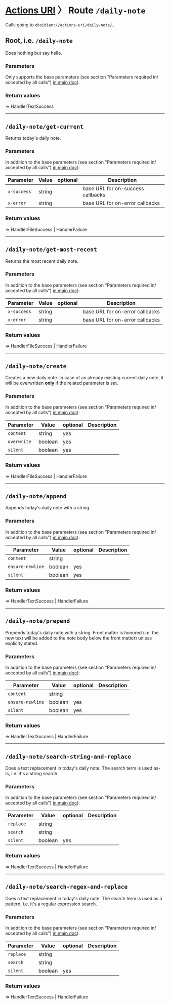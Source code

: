 # [Actions URI](index.md) 〉 Route `/daily-note`
Calls going to `obsidian://actions-uri/daily-note/…`


## Root, i.e. `/daily-note`

Does nothing but say hello.

### Parameters
Only supports the base parameters (see section "Parameters required in/ accepted by all calls") [in main doc](index.html#parameters-required-in-accepted-by-all-calls)).

### Return values
=> HandlerTextSuccess

---

## `/daily-note/get-current`
Returns today's daily note.

### Parameters
In addition to the base parameters (see section "Parameters required in/ accepted by all calls") [in main doc](index.html#parameters-required-in-accepted-by-all-calls)):

| Parameter    | Value   | optional | Description                                   |
| ------------ | ------- | -------- | --------------------------------------------- |
| `x-success`  | string  |          | base URL for on-success callbacks             |
| `x-error`    | string  |          | base URL for on-error callbacks               |

### Return values
=> HandlerFileSuccess | HandlerFailure

---

## `/daily-note/get-most-recent`
Returns the most recent daily note.

### Parameters
In addition to the base parameters (see section "Parameters required in/ accepted by all calls") [in main doc](index.html#parameters-required-in-accepted-by-all-calls)):

| Parameter    | Value   | optional | Description                                   |
| ------------ | ------- | -------- | --------------------------------------------- |
| `x-success`  | string  |          | base URL for on-error callbacks               |
| `x-error`    | string  |          | base URL for on-error callbacks               |

### Return values
=> HandlerFileSuccess | HandlerFailure

---

## `/daily-note/create`
Creates a new daily note. In case of an already existing current daily note, it will be overwritten **only** if the related parameter is set.

### Parameters
In addition to the base parameters (see section "Parameters required in/ accepted by all calls") [in main doc](index.html#parameters-required-in-accepted-by-all-calls)):

| Parameter    | Value   | optional | Description                                   |
| ------------ | ------- | -------- | --------------------------------------------- |
| `content`    | string  | yes      |                                               |
| `overwrite`  | boolean | yes      |                                               |
| `silent`     | boolean | yes      |                                               |

### Return values
=> HandlerFileSuccess | HandlerFailure

---

## `/daily-note/append`
Appends today's daily note with a string.

### Parameters
In addition to the base parameters (see section "Parameters required in/ accepted by all calls") [in main doc](index.html#parameters-required-in-accepted-by-all-calls)):

| Parameter        | Value   | optional | Description                                   |
| ---------------- | ------- | -------- | --------------------------------------------- |
| `content`        | string  |          |                                               |
| `ensure-newline` | boolean | yes      |                                               |
| `silent`         | boolean | yes      |                                               |

### Return values
=> HandlerTextSuccess | HandlerFailure

---

## `/daily-note/prepend`
Prepends today's daily note with a string.  Front matter is honored (i.e. the new text will be added to the note body below the front matter) unless explicity stated.

### Parameters
In addition to the base parameters (see section "Parameters required in/ accepted by all calls") [in main doc](index.html#parameters-required-in-accepted-by-all-calls)):

| Parameter        | Value   | optional | Description                                   |
| ---------------- | ------- | -------- | --------------------------------------------- |
| `content`        | string  |          |                                               |
| `ensure-newline` | boolean | yes      |                                               |
| `silent`         | boolean | yes      |                                               |

### Return values
=> HandlerTextSuccess | HandlerFailure

---

## `/daily-note/search-string-and-replace`
Does a text replacement in today's daily note.  The search term is used as-is, i.e. it's a string search.

### Parameters
In addition to the base parameters (see section "Parameters required in/ accepted by all calls") [in main doc](index.html#parameters-required-in-accepted-by-all-calls)):

| Parameter    | Value   | optional | Description                                   |
| ------------ | ------- | -------- | --------------------------------------------- |
| `replace`    | string  |          |                                               |
| `search`     | string  |          |                                               |
| `silent`     | boolean | yes      |                                               |

### Return values
=> HandlerTextSuccess | HandlerFailure

---

## `/daily-note/search-regex-and-replace`
Does a text replacement in today's daily note.  The search term is used as a pattern, i.e. it's a regular expression search.

### Parameters
In addition to the base parameters (see section "Parameters required in/ accepted by all calls") [in main doc](index.html#parameters-required-in-accepted-by-all-calls)):

| Parameter    | Value   | optional | Description                                   |
| ------------ | ------- | -------- | --------------------------------------------- |
| `replace`    | string  |          |                                               |
| `search`     | string  |          |                                               |
| `silent`     | boolean | yes      |                                               |

### Return values
=> HandlerTextSuccess | HandlerFailure
